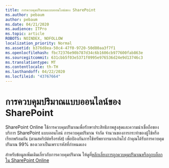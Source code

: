 ```yaml
---
title: การควบคุมปริมาณแบบออนไลน์ของ SharePoint
ms.author: pebaum
author: pebaum
ms.date: 04/21/2020
ms.audience: ITPro
ms.topic: article
ROBOTS: NOINDEX, NOFOLLOW
localization_priority: Normal
ms.assetid: b376d8ea-50c4-47f0-9720-50d80aa3f7f1
ms.openlocfilehash: fbc72376e90b787d34c6b1606cb977600fab863e
ms.sourcegitcommit: 631cbb5f03e5371f0995e976536d24e9d13746c3
ms.translationtype: MT
ms.contentlocale: th-TH
ms.lasthandoff: 04/22/2020
ms.locfileid: "43767664"
---
```

# <a name="sharepoint-online-throttling"></a>การควบคุมปริมาณแบบออนไลน์ของ SharePoint

SharePoint Online ใช้การควบคุมปริมาณเพื่อรักษาประสิทธิภาพสูงสุดและความน่าเชื่อถือของบริการ SharePoint แบบออนไลน์ การควบคุมปริมาณ จํากัด จํานวนของการกระทําของผู้ใช้หรือเรียกพร้อมกัน (ตามสคริปต์หรือรหัส) เพื่อป้องกันการใช้ทรัพยากรมากเกินไป ถ้าคุณได้รับการควบคุมปริมาณ 99% ของเวลาเป็นเพราะรหัสที่กําหนดเอง
  
สําหรับข้อมูลเพิ่มเติมเกี่ยวกับการควบคุมปริมาณ ให้ดูที่[หลีกเลี่ยงการถูกควบคุมปริมาณหรือถูกบล็อกใน SharePoint Online](https://go.microsoft.com/fwlink/?linkid=2022019)
  


